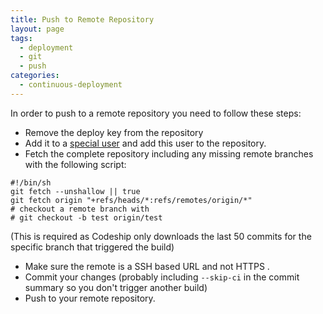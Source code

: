 ```yaml
---
title: Push to Remote Repository
layout: page
tags:
  - deployment
  - git
  - push
categories:
  - continuous-deployment
---
```

In order to push to a remote repository you need to follow these steps:

- Remove the deploy key from the repository 
- Add it to a [special user]((https://developer.github.com/guides/managing-deploy-keys/#machine-users)) and add this user to the repository.
- Fetch the complete repository including any missing remote branches with the following script: 

```shell
#!/bin/sh
git fetch --unshallow || true
git fetch origin "+refs/heads/*:refs/remotes/origin/*"
# checkout a remote branch with
# git checkout -b test origin/test
```

(This is required as Codeship only downloads the last 50 commits for the specific branch that triggered the build)

- Make sure the remote is a SSH based URL and not HTTPS .
- Commit your changes (probably including `--skip-ci` in the commit summary so you don't trigger another build)
- Push to your remote repository.
